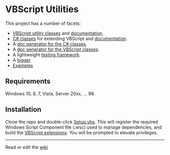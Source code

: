 # VBScript Utilities

This project has a number of facets:

- [VBScript utility classes] and [documentation](docs/VBScriptClasses.md).
- [C# classes] for extending VBScript and [documentation](docs/CSharpClasses.md).
- A [doc generator for the C# classes].
- A [doc generator for the VBScript classes].
- A lightweight [testing framework].
- A [logger]
- [Examples]  

## Requirements

Windows 10, 8, 7, Vista, Server 20xx, ... 98.

## Installation

Clone the repo and double-click [Setup.vbs]. 
This will register the required Windows Script Component 
file (.wsc) used to manage dependencies, and build the 
[VBScript extensions]. You will be prompted to elevate privileges.

---

Read or edit the [wiki](../../wiki)

[VBScript utility classes]: class
[C# classes]: .Net
[doc generator for the C# classes]: examples/Generate-the-CSharp-docs.vbs 
[doc generator for the VBScript classes]: examples/Generate-the-VBScript-docs.vbs
[testing framework]: class/TestingFramework.vbs
[logger]: class/VBSLogger.vbs
[Examples]: examples
[C# examples]: .Net
[Setup.vbs]: Setup.vbs
[VBScript extensions]: .Net
